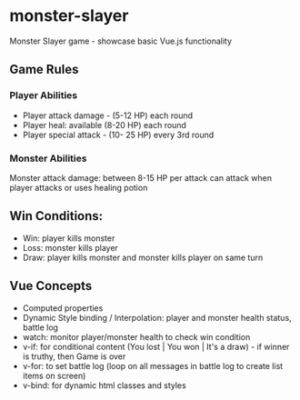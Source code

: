 # monster-slayer

Monster Slayer game - showcase basic Vue.js functionality

## Game Rules

### Player Abilities

- Player attack damage - (5-12 HP) each round
- Player heal: available (8-20 HP) each round
- Player special attack - (10- 25 HP) every 3rd round

### Monster Abilities

Monster attack damage: between 8-15 HP per attack
can attack when player attacks or uses healing potion


## Win Conditions:

- Win: player kills monster
- Loss: monster kills player
- Draw: player kills monster and monster kills player on same turn


## Vue Concepts

- Computed properties
- Dynamic Style binding / Interpolation: player and monster health status, battle log
- watch: monitor player/monster health to check win condition
- v-if: for conditional content (You lost | You won | It's a draw) - if winner is truthy, then Game is over
- v-for: to set battle log (loop on all messages in battle log to create list items on screen)
- v-bind: for dynamic html classes and styles

